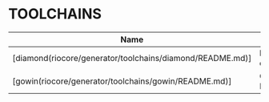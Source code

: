 # TOOLCHAINS
| Name | Info |
| --- | --- |
| [diamond(riocore/generator/toolchains/diamond/README.md)] | lattice diamond |
| [gowin(riocore/generator/toolchains/gowin/README.md)] | Gowin EDA |